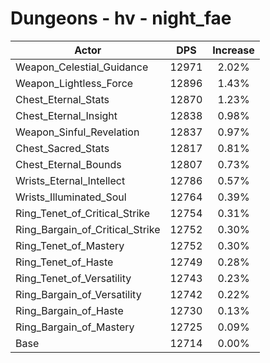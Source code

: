 # Dungeons - hv - night_fae
| Actor | DPS | Increase |
|---|:---:|:---:|
|Weapon_Celestial_Guidance|12971|2.02%|
|Weapon_Lightless_Force|12896|1.43%|
|Chest_Eternal_Stats|12870|1.23%|
|Chest_Eternal_Insight|12838|0.98%|
|Weapon_Sinful_Revelation|12837|0.97%|
|Chest_Sacred_Stats|12817|0.81%|
|Chest_Eternal_Bounds|12807|0.73%|
|Wrists_Eternal_Intellect|12786|0.57%|
|Wrists_Illuminated_Soul|12764|0.39%|
|Ring_Tenet_of_Critical_Strike|12754|0.31%|
|Ring_Bargain_of_Critical_Strike|12752|0.30%|
|Ring_Tenet_of_Mastery|12752|0.30%|
|Ring_Tenet_of_Haste|12749|0.28%|
|Ring_Tenet_of_Versatility|12743|0.23%|
|Ring_Bargain_of_Versatility|12742|0.22%|
|Ring_Bargain_of_Haste|12730|0.13%|
|Ring_Bargain_of_Mastery|12725|0.09%|
|Base|12714|0.00%|
